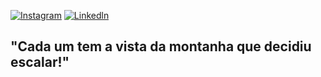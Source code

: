 [![Instagram](https://img.shields.io/badge/Instagram-E4405F?style=for-the-badge&logo=instagram&logoColor=white)](https://www.instagram.com/seeibt)
[![Linkedln](https://img.shields.io/badge/LinkedIn-0077B5?style=for-the-badge&logo=linkedin&logoColor=white)](https://www.linkedin.com/in/eduardoseibt/)

## "Cada um tem a vista da montanha que decidiu escalar!"
